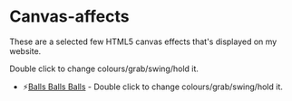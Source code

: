 # Canvas-affects
These are a selected few HTML5 canvas effects that's displayed on my website.


Double click to change colours/grab/swing/hold it.

 - ⚡<a href="https://github.com/Ruddernation-Designs/Canvas-affects/balls2" target="_blank" title="Balls ball balls">Balls Balls Balls</a> - Double click to change colours/grab/swing/hold it.

